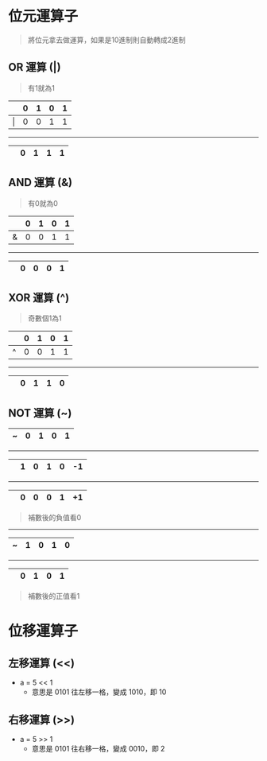 # 位元運算子

> 將位元拿去做運算，如果是10進制則自動轉成2進制

## OR 運算 (|)

>有1就為1

||0|1|0|1|
|---|---|---|---|---|
|\||0|0|1|1|
***
||0|1|1|1|
|---|---|---|---|---|

## AND 運算 (&)

>有0就為0

||0|1|0|1|
|---|---|---|---|---|
|&|0|0|1|1|
***
||0|0|0|1|
|---|---|---|---|---|

## XOR 運算 (^)

> 奇數個1為1

||0|1|0|1|
|---|---|---|---|---|
|^|0|0|1|1|
***
||0|1|1|0|
|---|---|---|---|---|

## NOT 運算 (~)

|~|0|1|0|1|
|---|---|---|---|---|
***
||1|0|1|0|-1|
|---|---|---|---|---|---|
***
||0|0|0|1|+1|
|---|---|---|---|---|---|
> 補數後的負值看0
***
|~|1|0|1|0|
|---|---|---|---|---|
***
||0|1|0|1|
|---|---|---|---|---|
> 補數後的正值看1

# 位移運算子

## 左移運算 (<<)
- a = 5 << 1
  - 意思是 0101 往左移一格，變成 1010，即 10

## 右移運算 (>>)
- a = 5 >> 1
  - 意思是 0101 往右移一格，變成 0010，即 2
